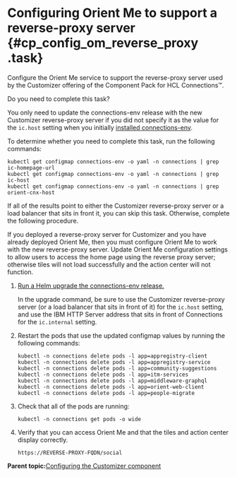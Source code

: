 # Configuring Orient Me to support a reverse-proxy server {#cp_config_om_reverse_proxy .task}

Configure the Orient Me service to support the reverse-proxy server used by the Customizer offering of the Component Pack for HCL Connections™.

Do you need to complete this task?

You only need to update the connections-env release with the new Customizer reverse-proxy server if you did not specify it as the value for the `ic.host` setting when you initially [installed connections-env](cp_install_connections-env.md).

To determine whether you need to complete this task, run the following commands:

```
kubectl get configmap connections-env -o yaml -n connections | grep ic-homepage-url
kubectl get configmap connections-env -o yaml -n connections | grep ic-host
kubectl get configmap connections-env -o yaml -n connections | grep orient-cnx-host

```

If all of the results point to either the Customizer reverse-proxy server or a load balancer that sits in front it, you can skip this task. Otherwise, complete the following procedure.

If you deployed a reverse-proxy server for Customizer and you have already deployed Orient Me, then you must configure Orient Me to work with the new reverse-proxy server. Update Orient Me configuration settings to allow users to access the home page using the reverse proxy server; otherwise tiles will not load successfully and the action center will not function.

1.  [Run a Helm upgrade the connections-env release.](cp_install_connections-env.md)

    In the upgrade command, be sure to use the Customizer reverse-proxy server \(or a load balancer that sits in front of it\) for the `ic.host` setting, and use the IBM HTTP Server address that sits in front of Connections for the `ic.internal` setting.

2.  Restart the pods that use the updated configmap values by running the following commands:

    ```
    kubectl -n connections delete pods -l app=appregistry-client
    kubectl -n connections delete pods -l app=appregistry-service
    kubectl -n connections delete pods -l app=community-suggestions
    kubectl -n connections delete pods -l app=itm-services
    kubectl -n connections delete pods -l app=middleware-graphql
    kubectl -n connections delete pods -l app=orient-web-client
    kubectl -n connections delete pods -l app=people-migrate
    
    ```

3.  Check that all of the pods are running:

    ```
    kubectl -n connections get pods -o wide
    ```

4.  Verify that you can access Orient Me and that the tiles and action center display correctly.

    ```
    https://REVERSE-PROXY-FQDN/social
    ```


**Parent topic:**[Configuring the Customizer component](../install/cp_config_customizer_intro.md)

